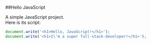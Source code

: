 ##Hello JavaScript

A simple JavaScript project.  
Here is its script:

```javascript
document.write('<h1>Hello, JavaScript!</h1>');
document.write('<h1>I\'m a super full-stack-developer!</h1>');
```